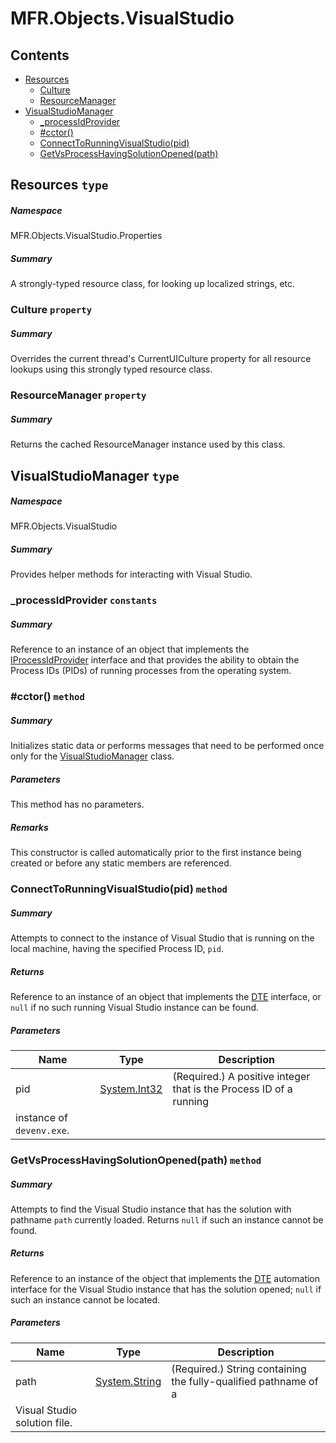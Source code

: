 <a name='assembly'></a>
# MFR.Objects.VisualStudio

## Contents

- [Resources](#T-MFR-Objects-VisualStudio-Properties-Resources 'MFR.Objects.VisualStudio.Properties.Resources')
  - [Culture](#P-MFR-Objects-VisualStudio-Properties-Resources-Culture 'MFR.Objects.VisualStudio.Properties.Resources.Culture')
  - [ResourceManager](#P-MFR-Objects-VisualStudio-Properties-Resources-ResourceManager 'MFR.Objects.VisualStudio.Properties.Resources.ResourceManager')
- [VisualStudioManager](#T-MFR-Objects-VisualStudio-VisualStudioManager 'MFR.Objects.VisualStudio.VisualStudioManager')
  - [_processIdProvider](#F-MFR-Objects-VisualStudio-VisualStudioManager-_processIdProvider 'MFR.Objects.VisualStudio.VisualStudioManager._processIdProvider')
  - [#cctor()](#M-MFR-Objects-VisualStudio-VisualStudioManager-#cctor 'MFR.Objects.VisualStudio.VisualStudioManager.#cctor')
  - [ConnectToRunningVisualStudio(pid)](#M-MFR-Objects-VisualStudio-VisualStudioManager-ConnectToRunningVisualStudio-System-Int32- 'MFR.Objects.VisualStudio.VisualStudioManager.ConnectToRunningVisualStudio(System.Int32)')
  - [GetVsProcessHavingSolutionOpened(path)](#M-MFR-Objects-VisualStudio-VisualStudioManager-GetVsProcessHavingSolutionOpened-System-String- 'MFR.Objects.VisualStudio.VisualStudioManager.GetVsProcessHavingSolutionOpened(System.String)')

<a name='T-MFR-Objects-VisualStudio-Properties-Resources'></a>
## Resources `type`

##### Namespace

MFR.Objects.VisualStudio.Properties

##### Summary

A strongly-typed resource class, for looking up localized strings, etc.

<a name='P-MFR-Objects-VisualStudio-Properties-Resources-Culture'></a>
### Culture `property`

##### Summary

Overrides the current thread's CurrentUICulture property for all
  resource lookups using this strongly typed resource class.

<a name='P-MFR-Objects-VisualStudio-Properties-Resources-ResourceManager'></a>
### ResourceManager `property`

##### Summary

Returns the cached ResourceManager instance used by this class.

<a name='T-MFR-Objects-VisualStudio-VisualStudioManager'></a>
## VisualStudioManager `type`

##### Namespace

MFR.Objects.VisualStudio

##### Summary

Provides helper methods for interacting with Visual Studio.

<a name='F-MFR-Objects-VisualStudio-VisualStudioManager-_processIdProvider'></a>
### _processIdProvider `constants`

##### Summary

Reference to an instance of an object that implements the
[IProcessIdProvider](#T-MFR-Objects-IProcessIdProvider 'MFR.Objects.IProcessIdProvider')
interface and that
provides the ability to obtain the Process IDs (PIDs) of running
processes from the operating system.

<a name='M-MFR-Objects-VisualStudio-VisualStudioManager-#cctor'></a>
### #cctor() `method`

##### Summary

Initializes static data or performs messages that need to be
performed once only for the
[VisualStudioManager](#T-MFR-Objects-VisualStudio-VisualStudioManager 'MFR.Objects.VisualStudio.VisualStudioManager')
class.

##### Parameters

This method has no parameters.

##### Remarks

This constructor is called automatically prior to the first instance
being created or before any static members are referenced.

<a name='M-MFR-Objects-VisualStudio-VisualStudioManager-ConnectToRunningVisualStudio-System-Int32-'></a>
### ConnectToRunningVisualStudio(pid) `method`

##### Summary

Attempts to connect to the instance of Visual Studio that is running
on the local machine, having the specified Process ID, `pid`.

##### Returns

Reference to an instance of an object that implements the
[DTE](#T-EnvDTE-DTE 'EnvDTE.DTE')
interface, or `null` if no
such running Visual Studio instance can be found.

##### Parameters

| Name | Type | Description |
| ---- | ---- | ----------- |
| pid | [System.Int32](http://msdn.microsoft.com/query/dev14.query?appId=Dev14IDEF1&l=EN-US&k=k:System.Int32 'System.Int32') | (Required.) A positive integer that is the Process ID of a running
instance of `devenv.exe`. |

<a name='M-MFR-Objects-VisualStudio-VisualStudioManager-GetVsProcessHavingSolutionOpened-System-String-'></a>
### GetVsProcessHavingSolutionOpened(path) `method`

##### Summary

Attempts to find the Visual Studio instance that has the solution
with pathname `path` currently loaded. Returns
`null`
if such an instance cannot be found.

##### Returns

Reference to an instance of the object that implements the
[DTE](#T-EnvDTE-DTE 'EnvDTE.DTE')
automation interface for the Visual Studio
instance that has the solution opened; `null` if
such an instance cannot be located.

##### Parameters

| Name | Type | Description |
| ---- | ---- | ----------- |
| path | [System.String](http://msdn.microsoft.com/query/dev14.query?appId=Dev14IDEF1&l=EN-US&k=k:System.String 'System.String') | (Required.) String containing the fully-qualified pathname of a
Visual Studio solution file. |
